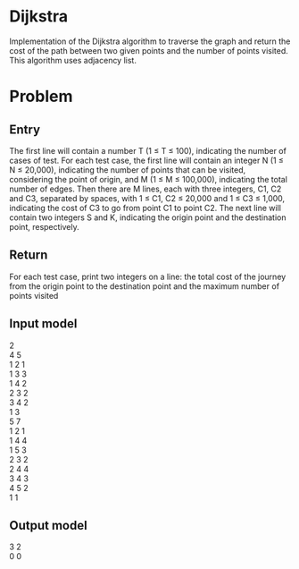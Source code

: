 # Dijkstra
Implementation of the Dijkstra algorithm to traverse the graph and return the cost of the path between two given points and the number of points visited.
This algorithm uses adjacency list.

# Problem

## Entry
The first line will contain a number T (1 ≤ T ≤ 100), indicating the number of cases of
test. For each test case, the first line will contain an integer N (1 ≤ N ≤ 20,000),
indicating the number of points that can be visited, considering the point of origin, and M (1 ≤ M ≤ 100,000), indicating the total number of edges. Then there are M lines, each with three integers, C1, C2 and C3, separated
by spaces, with 1 ≤ C1, C2 ≤ 20,000 and 1 ≤ C3 ≤ 1,000, indicating the cost of C3 to go from point C1 to point C2. The next line will contain two integers S and K, indicating the origin point and the destination point, respectively.

## Return
For each test case, print two integers on a line: the total cost of the journey from the origin point to the destination point and the maximum number of points visited

## Input model
2 <br>
4 5 <br>
1 2 1<br>
1 3 3<br>
1 4 2<br>
2 3 2<br>
3 4 2<br>
1 3<br>
5 7<br>
1 2 1<br>
1 4 4<br>
1 5 3<br>
2 3 2<br>
2 4 4<br>
3 4 3<br>
4 5 2<br>
1 1

## Output model
3 2<br>
0 0
